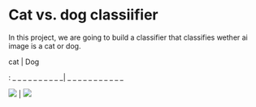 # Cat vs. dog classiifier

In this project, we are going to build a classifier that classifies wether ai image is a cat or dog.

cat                  | Dog

: _ _ _ _ _ _ _ _ _ _| _ _ _ _ _ _ _ _ _ _ _



![](data/Images/cat.0.jpg)  | ![](data/Images/dog.0.jpg)